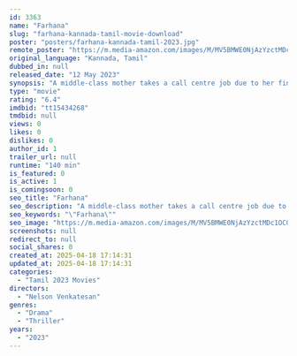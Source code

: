 ```yaml
---
id: 3363
name: "Farhana"
slug: "farhana-kannada-tamil-movie-download"
poster: "posters/farhana-kannada-tamil-2023.jpg"
remote_poster: "https://m.media-amazon.com/images/M/MV5BMWE0NjAzYzctMDc1OC00MWE0LTg4NzctOGMzMTAxN2ZjMDNkXkEyXkFqcGdeQXVyMTY1MzAyNjU4._V1_SX300.jpg"
original_language: "Kannada, Tamil"
dubbed_in: null
released_date: "12 May 2023"
synopsis: "A middle-class mother takes a call centre job due to her financial reasons, and that gives her freedom, but it leads into a web of dangers."
type: "movie"
rating: "6.4"
imdbid: "tt15434268"
tmdbid: null
views: 0
likes: 0
dislikes: 0
author_id: 1
trailer_url: null
runtime: "140 min"
is_featured: 0
is_active: 1
is_comingsoon: 0
seo_title: "Farhana"
seo_description: "A middle-class mother takes a call centre job due to her financial reasons, and that gives her freedom, but it leads into a web of dangers."
seo_keywords: "\"Farhana\""
seo_image: "https://m.media-amazon.com/images/M/MV5BMWE0NjAzYzctMDc1OC00MWE0LTg4NzctOGMzMTAxN2ZjMDNkXkEyXkFqcGdeQXVyMTY1MzAyNjU4._V1_SX300.jpg"
screenshots: null
redirect_to: null
social_shares: 0
created_at: 2025-04-18 17:14:31
updated_at: 2025-04-18 17:14:31
categories:
  - "Tamil 2023 Movies"
directors:
  - "Nelson Venkatesan"
genres:
  - "Drama"
  - "Thriller"
years:
  - "2023"
---
```

